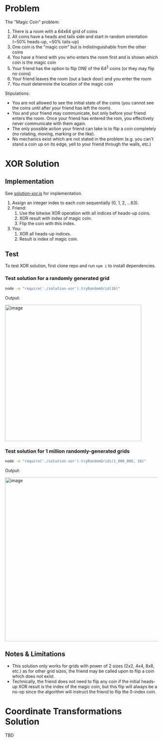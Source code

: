 # Problem

The "Magic Coin" problem:

1. There is a room with a 64x64 grid of coins
1. All coins have a heads and tails side and start in random orientation (~50% heads-up, ~50% tails-up)
1. One coin is the "magic coin" but is indistinguishable from the other coins
1. You have a friend with you who enters the room first and is shown which coin is the magic coin
1. Your friend has the option to flip ONE of the 64<sup>2</sup> coins (or they may flip no coins)
1. Your friend leaves the room (out a back door) and you enter the room
1. You must determine the location of the magic coin

Stipulations:

- You are not allowed to see the initial state of the coins (you cannot see the coins until after your friend has left the room).
- You and your friend may communicate, but only before your friend enters the room. Once your friend has entered the rom, you effectively never communicate with them again.
- The only possible action your friend can take is to flip a coin completely (no rotating, moving, marking or the like).
- No mechanics exist which are not stated in the problem (e.g. you can't stand a coin up on its edge, yell to your friend through the walls, etc.) 

# XOR Solution

## Implementation

See [solution-xor.js](./solution-xor.js) for implementation.

1. Assign an integer index to each coin sequentially (0, 1, 2, ...63).
1. Friend:
   1. Use the bitwise XOR operation with all indices of heads-up coins.
   1. XOR result with index of magic coin.
   1. Flip the coin with this index.
1. You:
   1. XOR all heads-up indices.
   1. Result is index of magic coin.

## Test

To test XOR solution, first clone repo and run `npm i` to install dependencies.
### Test solution for a randomly generated grid

```sh
node -e "require('./solution-xor').tryRandomGrid(16)"
```

Output:

<img width="449" alt="image" src="https://user-images.githubusercontent.com/6108440/178316458-04624f7f-9f6e-4244-92bf-0387734231a4.png">


### Test solution for 1 million randomly-generated grids

```sh
node -e "require('./solution-xor').tryRandomGrids(1_000_000, 16)"
```

Output:

<img width="540" alt="image" src="https://user-images.githubusercontent.com/6108440/178313985-647f6c38-2d5a-472f-abbe-f041815a372c.png">

## Notes & Limitations

- This solution only works for grids with power of 2 sizes (2x2, 4x4, 8x8, etc.) as for other grid sizes, the friend may be called upon to flip a coin which does not exist.
- Technically, the friend does not need to flip any coin if the initial heads-up XOR result is the index of the magic coin, but this flip will always be a no-op since the algorithm will instruct the friend to flip the 0-index coin.

# Coordinate Transformations Solution

TBD
